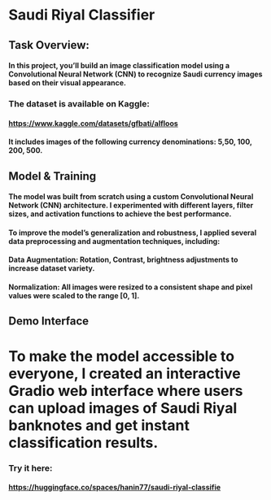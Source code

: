 # Saudi Riyal Classifier
## Task Overview:
#### In this project, you’ll build an image classification model using a Convolutional Neural Network (CNN) to recognize Saudi currency images based on their visual appearance.
### The dataset is available on Kaggle:
####  https://www.kaggle.com/datasets/gfbati/alfloos
#### It includes images of the following currency denominations: 5,50, 100, 200, 500.
## Model & Training
#### The model was built from scratch using a custom Convolutional Neural Network (CNN) architecture. I experimented with different layers, filter sizes, and activation functions to achieve the best performance.
#### To improve the model’s generalization and robustness, I applied several data preprocessing and augmentation techniques, including:
#### Data Augmentation: Rotation, Contrast, brightness adjustments to increase dataset variety.
#### Normalization: All images were resized to a consistent shape and pixel values were scaled to the range [0, 1].
## Demo Interface
# To make the model accessible to everyone, I created an interactive Gradio web interface where users can upload images of Saudi Riyal banknotes and get instant classification results.
### Try it here:
#### https://huggingface.co/spaces/hanin77/saudi-riyal-classifie
